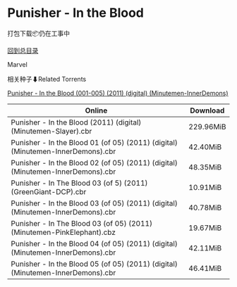 # Punisher - In the Blood

打包下载📦仍在工事中

[回到总目录](/Catalogs.md)

Marvel





相关种子⬇Related Torrents

[Punisher - In the Blood (001-005) (2011) (digital) (Minutemen-InnerDemons)](https://github.com/alicewish/markdown/blob/master/torrent/Punisher---In-the-Blood--001-005---2011---digital---Minutemen-InnerDemons.md)

Online | Download
--- | ---
Punisher - In the Blood (2011) (digital) (Minutemen-Slayer).cbr | 229.96MiB
Punisher - In the Blood 01 (of 05) (2011) (digital) (Minutemen-InnerDemons).cbr | 42.40MiB
Punisher - In the Blood 02 (of 05) (2011) (digital) (Minutemen-InnerDemons).cbr | 48.35MiB
Punisher - In The Blood 03 (of 5) (2011) (GreenGiant-DCP).cbr | 10.91MiB
Punisher - In the Blood 03 (of 05) (2011) (digital) (Minutemen-InnerDemons).cbr | 40.78MiB
Punisher - In The Blood 03 (of 05) (2011) (Minutemen-PinkElephant).cbz | 19.67MiB
Punisher - In the Blood 04 (of 05) (2011) (digital) (Minutemen-InnerDemons).cbr | 42.11MiB
Punisher - In the Blood 05 (of 05) (2011) (digital) (Minutemen-InnerDemons).cbr | 46.41MiB